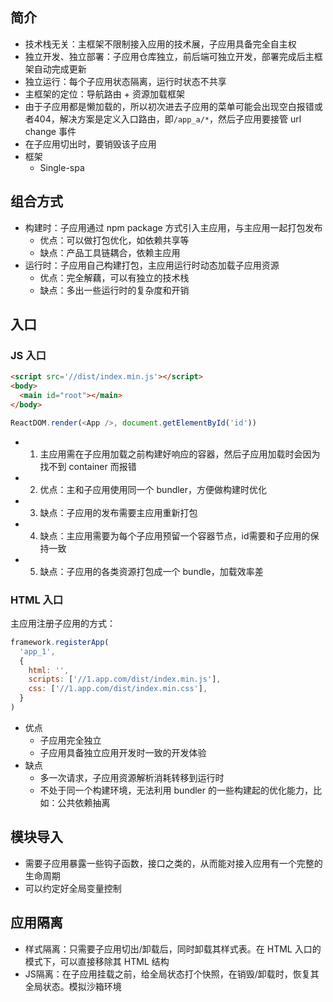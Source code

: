 ## 简介
- 技术栈无关：主框架不限制接入应用的技术展，子应用具备完全自主权
- 独立开发、独立部署：子应用仓库独立，前后端可独立开发，部署完成后主框架自动完成更新
- 独立运行：每个子应用状态隔离，运行时状态不共享
- 主框架的定位：导航路由 + 资源加载框架
- 由于子应用都是懒加载的，所以初次进去子应用的菜单可能会出现空白报错或者404，解决方案是定义入口路由，即`/app_a/*`，然后子应用要接管 url change 事件
- 在子应用切出时，要销毁该子应用
- 框架
  - Single-spa

## 组合方式 
- 构建时：子应用通过 npm package 方式引入主应用，与主应用一起打包发布
  - 优点：可以做打包优化，如依赖共享等  
  - 缺点：产品工具链耦合，依赖主应用
- 运行时：子应用自己构建打包，主应用运行时动态加载子应用资源
  - 优点：完全解藕，可以有独立的技术栈  
  - 缺点：多出一些运行时的复杂度和开销  

## 入口
### JS 入口
```html
<script src='//dist/index.min.js'></script>
<body>
  <main id="root"></main>
</body>
```
```javascript
ReactDOM.render(<App />, document.getElementById('id'))
```
- 1. 主应用需在子应用加载之前构建好响应的容器，然后子应用加载时会因为找不到 container 而报错
- 2. 优点：主和子应用使用同一个 bundler，方便做构建时优化
- 3. 缺点：子应用的发布需要主应用重新打包
- 4. 缺点：主应用需要为每个子应用预留一个容器节点，id需要和子应用的保持一致
- 5. 缺点：子应用的各类资源打包成一个 bundle，加载效率差

### HTML 入口
主应用注册子应用的方式：
```javascript
framework.registerApp(
  'app_1',
  {
    html: '',
    scripts: ['//1.app.com/dist/index.min.js'],
    css: ['//1.app.com/dist/index.min.css'],
  }
)
```

- 优点
  - 子应用完全独立
  - 子应用具备独立应用开发时一致的开发体验
- 缺点
  - 多一次请求，子应用资源解析消耗转移到运行时
  - 不处于同一个构建环境，无法利用 bundler 的一些构建起的优化能力，比如：公共依赖抽离

## 模块导入
- 需要子应用暴露一些钩子函数，接口之类的，从而能对接入应用有一个完整的生命周期
- 可以约定好全局变量控制

## 应用隔离
- 样式隔离：只需要子应用切出/卸载后，同时卸载其样式表。在 HTML 入口的模式下，可以直接移除其 HTML 结构
- JS隔离：在子应用挂载之前，给全局状态打个快照，在销毁/卸载时，恢复其全局状态。模拟沙箱环境